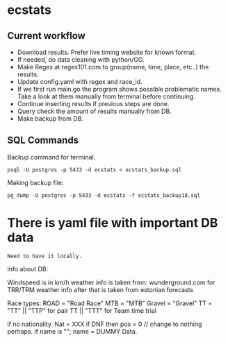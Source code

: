 # ecstats

## Current workflow 

 - Download results. Prefer live timing website for known format. 
 - If needed, do data cleaning with python/GO. 
 - Make Regex at regex101.com to group(name, time, place, etc..) the results. 
 - Update config.yaml with regex and race_id. 
 - If we first run main.go the program shows possible problematic names. Take a look at them manually from terminal before continuing. 
 - Continue inserting results if previous steps are done. 
 - Query check the amount of results manually from DB.
 - Make backup from DB.


## SQL Commands 

Backup command for terminal. 

    psql -U postgres -p 5433 -d ecstats < ecstats_backup.sql

Making backup file:

    pg_dump -U postgres -p 5433 -d ecstats -f ecstats_backup18.sql


# There is yaml file with important DB data
    
    Need to have it locally. 

info about DB:

Windspeed is in km/h
weather info is taken from: wunderground.com for TRR/TRM
weather info after that is taken from estonian forecasts


Race types:
ROAD = "Road Race"
MTB = "MTB"
Gravel = "Gravel" 
TT = "TT" || "TTP" for pair TT || "TTT" for Team time trial

if no nationality. Nat = XXX
if DNF then pos = 0 // change to nothing perhaps. 
if name is "";  name = DUMMY Data.


